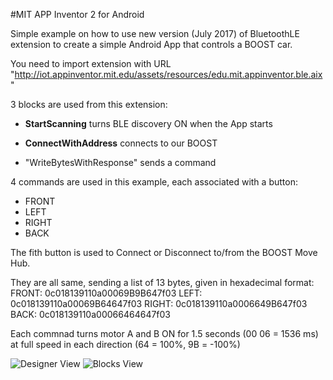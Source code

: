 #MIT APP Inventor 2 for Android

Simple example on how to use new version (July 2017) of BluetoothLE extension to create a simple Android App that controls
a BOOST car.

You need to import extension with URL "http://iot.appinventor.mit.edu/assets/resources/edu.mit.appinventor.ble.aix"

3 blocks are used from this extension:

- **StartScanning** turns BLE discovery ON when the App starts

- **ConnectWithAddress** connects to our BOOST

- "WriteBytesWithResponse" sends a command

4 commands are used in this example, each associated with a button:
- FRONT
- LEFT
- RIGHT
- BACK

The fith button is used to Connect or Disconnect to/from the BOOST Move Hub.

They are all same, sending a list of 13 bytes, given in hexadecimal format:
FRONT: 0c018139110a00069B9B647f03
LEFT: 0c018139110a00069B64647f03
RIGHT: 0c018139110a0006649B647f03
BACK: 0c018139110a00066464647f03

Each commnad turns motor A and B ON for 1.5 seconds (00 06 = 1536 ms) at full speed in each direction (64 = 100%, 9B = -100%)

![Designer View](https://github.com/JorgePe/BOOSTreveng/blob/master/Examples/AppInventor/BOOST_RC_01.png)
![Blocks View](https://github.com/JorgePe/BOOSTreveng/blob/master/Examples/AppInventor/BOOST_RC_02.png)
